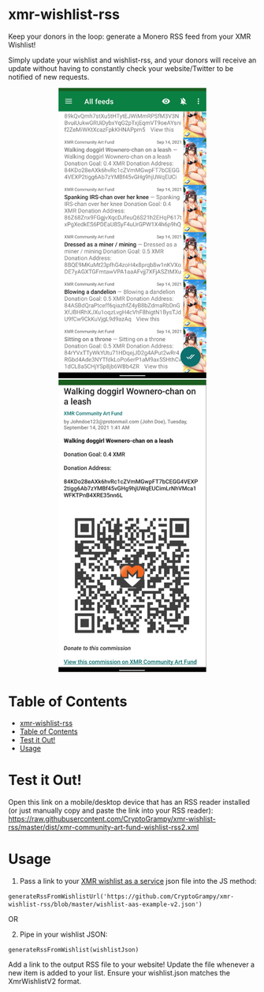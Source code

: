 # xmr-wishlist-rss

Keep your donors in the loop: generate a Monero RSS feed from your XMR Wishlist!

Simply update your wishlist and wishlist-rss, and your donors will receive an update without having to constantly check your website/Twitter to be notified of new requests.

<center>
	<img src="assets/screenshot2.png" width="300">
</center>
<center>
	<img src="assets/screenshot1.png" width="300">
</center>

# Table of Contents
- [xmr-wishlist-rss](#xmr-wishlist-rss)
- [Table of Contents](#table-of-contents)
- [Test it Out!](#test-it-out)
- [Usage](#usage)

# Test it Out!

Open this link on a mobile/desktop device that has an RSS reader installed (or just manually copy and paste the link into your RSS reader): https://raw.githubusercontent.com/CryptoGrampy/xmr-wishlist-rss/master/dist/xmr-community-art-fund-wishlist-rss2.xml


# Usage

1. Pass a link to your [XMR wishlist as a service](https://github.com/plowsof/xmr-wishlist-aaS) json file into the JS method:

```node
generateRssFromWishlistUrl('https://github.com/CryptoGrampy/xmr-wishlist-rss/blob/master/wishlist-aas-example-v2.json')
```

OR

2. Pipe in your wishlist JSON:

```node
generateRssFromWishlist(wishlistJson)
```

Add a link to the output RSS file to your website!  Update the file whenever a new item is added to your list.  Ensure your wishlist.json matches the XmrWishlistV2 format.
